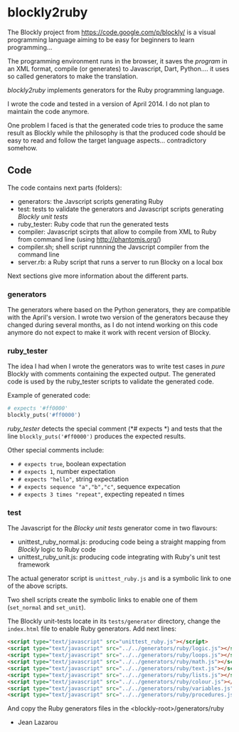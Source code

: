 blockly2ruby
============

The Blockly project from https://code.google.com/p/blockly/ is a visual programming language aiming to be easy for beginners to learn programming...

The programming environment runs in the browser, it saves the _program_ in an XML format, compile (or generates) to Javascript, Dart, Python.... it uses so called generators to make the translation.

_blockly2ruby_ implements generators for the Ruby programming language.

I wrote the code and tested in a version of April 2014. I do not plan to maintain the code anymore.

One problem I faced is that the generated code tries to produce the same result as Blockly while the philosophy is that the produced code should be easy to read and follow the target language aspects... contradictory somehow.

Code
----

The code contains next parts (folders):

  * generators: the Javscript scripts generating Ruby
  * test: tests to validate the generators and Javascript scripts generating _Blockly unit tests_
  * ruby_tester: Ruby code that run the generated tests
  * compiler: Javascript scirpts that allow to compile from XML to Ruby from command line (using http://phantomjs.org/)
  * compiler.sh; shell script runnning the Javscript compiler from the command line
  * server.rb: a Ruby script that runs a server to run Blocky on a local box

Next sections give more information about the different parts.

### generators

The generators where based on the Python generators, they are compatible with the April's version. I wrote two version of the generators because they changed during several months, as I do not intend working on this code anymore do not expect to make it work with recent version of Blocky.

### ruby_tester

The idea I had when I wrote the generators was to write test cases in _pure_ Blockly with comments containing the expected output. The generated code is used by the ruby_tester scripts to validate the generated code.

Example of generated code:

```ruby
# expects '#ff0000'
blockly_puts('#ff0000')
```

*ruby_tester* detects the special comment (*# expects *) and tests that the line ``blockly_puts('#ff0000')`` produces the expected results.

Other special comments include:

* ``# expects true``, boolean expectation
* ``# expects 1``, number expectation
* ``# expects "hello"``, string expectation
* ``# expects sequence "a","b","c"``, sequence expecation
* ``# expects 3 times "repeat"``, expecting repeated n times

### test

The Javascript for the _Blocky unit tests_ generator come in two flavours:

* unittest_ruby_normal.js: producing code being a straight mapping from _Blockly_ logic to Ruby code
* unittest_ruby_unit.js: producing code integrating with Ruby's unit test framework

The actual generator script is ``unittest_ruby.js`` and is a symbolic link to one of the above scripts.

Two shell scripts create the symbolic links to enable one of them (``set_normal`` and ``set_unit``).

The Blockly unit-tests locate in its ``tests/generator`` directory, change the ``index.html`` file to enable Ruby generators. Add next lines:

```html
<script type="text/javascript" src="unittest_ruby.js"></script>
<script type="text/javascript" src="../../generators/ruby/logic.js"></script>
<script type="text/javascript" src="../../generators/ruby/loops.js"></script>
<script type="text/javascript" src="../../generators/ruby/math.js"></script>
<script type="text/javascript" src="../../generators/ruby/text.js"></script>
<script type="text/javascript" src="../../generators/ruby/lists.js"></script>
<script type="text/javascript" src="../../generators/ruby/colour.js"></script>
<script type="text/javascript" src="../../generators/ruby/variables.js"></script>
<script type="text/javascript" src="../../generators/ruby/procedures.js"></script>
```

And copy the Ruby generators files in the &lt;blockly-root&gt;/generators/ruby

- Jean Lazarou
